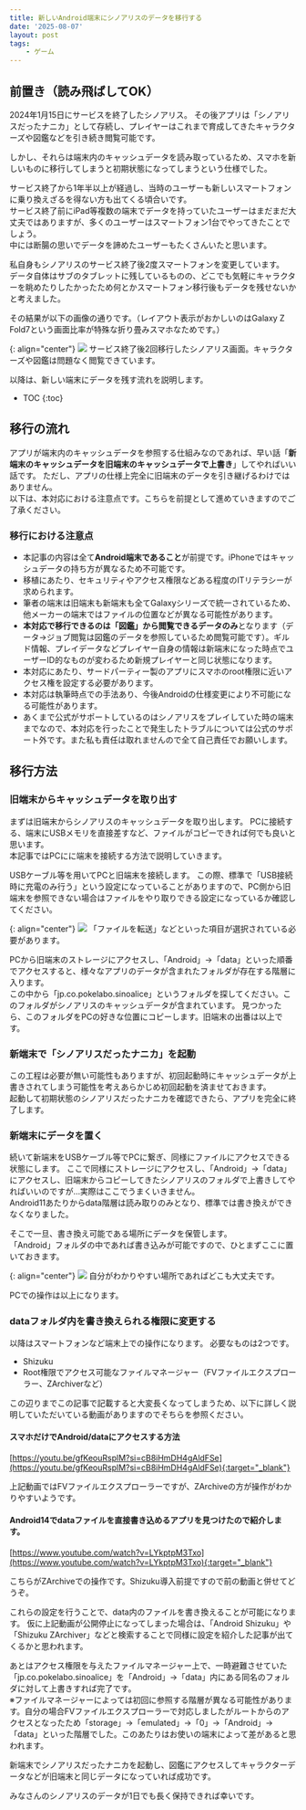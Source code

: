 ```yaml
---
title: 新しいAndroid端末にシノアリスのデータを移行する
date: '2025-08-07'
layout: post
tags:
    - ゲーム
---
```


## 前置き（読み飛ばしてOK）
2024年1月15日にサービスを終了したシノアリス。
その後アプリは「シノアリスだったナニカ」として存続し、プレイヤーはこれまで育成してきたキャラクターズや図鑑などを引き続き閲覧可能です。

しかし、それらは端末内のキャッシュデータを読み取っているため、スマホを新しいものに移行してしまうと初期状態になってしまうという仕様でした。

<!--more-->

サービス終了から1年半以上が経過し、当時のユーザーも新しいスマートフォンに乗り換えざるを得ない方も出てくる頃合いです。  
サービス終了前にiPad等複数の端末でデータを持っていたユーザーはまだまだ大丈夫ではありますが、多くのユーザーはスマートフォン1台でやってきたことでしょう。  
中には断腸の思いでデータを諦めたユーザーもたくさんいたと思います。

私自身もシノアリスのサービス終了後2度スマートフォンを変更しています。  
データ自体はサブのタブレットに残しているものの、どこでも気軽にキャラクターを眺めたりしたかったため何とかスマートフォン移行後もデータを残せないかと考えました。

その結果が以下の画像の通りです。（レイアウト表示がおかしいのはGalaxy Z Fold7という画面比率が特殊な折り畳みスマホなためです。）

{: align="center"}
![](/assets/images/blog/20250807/ss1.png)
サービス終了後2回移行したシノアリス画面。キャラクターズや図鑑は問題なく閲覧できています。

以降は、新しい端末にデータを残す流れを説明します。
- TOC
{:toc}
## 移行の流れ
アプリが端末内のキャッシュデータを参照する仕組みなのであれば、早い話「**新端末のキャッシュデータを旧端末のキャッシュデータで上書き**」してやればいい話です。
ただし、アプリの仕様上完全に旧端末のデータを引き継げるわけではありません。  
以下は、本対応における注意点です。こちらを前提として進めていきますのでご了承ください。

### 移行における注意点
- 本記事の内容は全て**Android端末であること**が前提です。iPhoneではキャッシュデータの持ち方が異なるため不可能です。
- 移植にあたり、セキュリティやアクセス権限などある程度のITリテラシーが求められます。
- 筆者の端末は旧端末も新端末も全てGalaxyシリーズで統一されているため、他メーカーの端末ではファイルの位置などが異なる可能性があります。
- **本対応で移行できるのは「図鑑」から閲覧できるデータのみ**となります（データ→ジョブ閲覧は図鑑のデータを参照しているため閲覧可能です）。ギルド情報、プレイデータなどプレイヤー自身の情報は新端末になった時点でユーザーID的なものが変わるため新規プレイヤーと同じ状態になります。
- 本対応にあたり、サードパーティー製のアプリにスマホのroot権限に近いアクセス権を設定する必要があります。
- 本対応は執筆時点での手法あり、今後Androidの仕様変更により不可能になる可能性があります。
- あくまで公式がサポートしているのはシノアリスをプレイしていた時の端末までなので、本対応を行ったことで発生したトラブルについては公式のサポート外です。また私も責任は取れませんので全て自己責任でお願いします。

## 移行方法
### 旧端末からキャッシュデータを取り出す
まずは旧端末からシノアリスのキャッシュデータを取り出します。
PCに接続する、端末にUSBメモリを直接差すなど、ファイルがコピーできれば何でも良いと思います。  
本記事ではPCにに端末を接続する方法で説明していきます。

USBケーブル等を用いてPCと旧端末を接続します。
この際、標準で「USB接続時に充電のみ行う」という設定になっていることがありますので、PC側から旧端末を参照できない場合はファイルをやり取りできる設定になっているか確認してください。

{: align="center"}
![](/assets/images/blog/20250807/ss2.png)
「ファイルを転送」などといった項目が選択されている必要があります。

PCから旧端末のストレージにアクセスし、「Android」→「data」といった順番でアクセスすると、様々なアプリのデータが含まれたフォルダが存在する階層に入ります。  
この中から「jp.co.pokelabo.sinoalice」というフォルダを探してください。このフォルダがシノアリスのキャッシュデータが含まれています。
見つかったら、このフォルダをPCの好きな位置にコピーします。旧端末の出番は以上です。

### 新端末で「シノアリスだったナニカ」を起動
この工程は必要が無い可能性もありますが、初回起動時にキャッシュデータが上書きされてしまう可能性を考えあらかじめ初回起動を済ませておきます。  
起動して初期状態のシノアリスだったナニカを確認できたら、アプリを完全に終了します。

### 新端末にデータを置く
続いて新端末をUSBケーブル等でPCに繋ぎ、同様にファイルにアクセスできる状態にします。
ここで同様にストレージにアクセスし、「Android」→「data」にアクセスし、旧端末からコピーしてきたシノアリスのフォルダで上書きしてやればいいのですが…実際はここでうまくいきません。  
Android11あたりからdata階層は読み取りのみとなり、標準では書き換えができなくなりました。

そこで一旦、書き換え可能である場所にデータを保管します。  
「Android」フォルダの中であれば書き込みが可能ですので、ひとまずここに置いておきます。

{: align="center"}
![](/assets/images/blog/20250807/ss3.png)
自分がわかりやすい場所であればどこも大丈夫です。

PCでの操作は以上になります。

### dataフォルダ内を書き換えられる権限に変更する
以降はスマートフォンなど端末上での操作になります。
必要なものは2つです。
- Shizuku
- Root権限でアクセス可能なファイルマネージャー（FVファイルエクスプローラー、ZArchiverなど）

この辺りまでこの記事で記載すると大変長くなってしまうため、以下に詳しく説明していただいている動画がありますのでそちらを参照ください。

#### スマホだけでAndroid/dataにアクセスする方法
[https://youtu.be/gfKeouRsplM?si=cB8iHmDH4gAldFSe](https://youtu.be/gfKeouRsplM?si=cB8iHmDH4gAldFSe){:target="_blank"}

上記動画ではFVファイルエクスプローラーですが、ZArchiveの方が操作がわかりやすいようです。

#### Android14でdataファイルを直接書き込めるアプリを見つけたので紹介します。
[https://www.youtube.com/watch?v=LYkptpM3Txo](https://www.youtube.com/watch?v=LYkptpM3Txo){:target="_blank"}

こちらがZArchiveでの操作です。Shizuku導入前提ですので前の動画と併せてどうぞ。

これらの設定を行うことで、data内のファイルを書き換えることが可能になります。
仮に上記動画が公開停止になってしまった場合は、「Android Shizuku」や「Shizuku ZArchiver」などと検索することで同様に設定を紹介した記事が出てくるかと思われます。

あとはアクセス権限を与えたファイルマネージャー上で、一時避難させていた「jp.co.pokelabo.sinoalice」を「Android」->「data」内にある同名のフォルダに対して上書きすれば完了です。  
※ファイルマネージャーによっては初回に参照する階層が異なる可能性があります。自分の場合FVファイルエクスプローラーで対応しましたがルートからのアクセスとなったため「storage」→「emulated」→「0」→「Android」→「data」といった階層でした。このあたりはお使いの端末によって差があると思われます。

新端末でシノアリスだったナニカを起動し、図鑑にアクセスしてキャラクターデータなどが旧端末と同じデータになっていれば成功です。


みなさんのシノアリスのデータが1日でも長く保持できれば幸いです。
